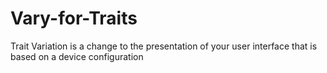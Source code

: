 # Vary-for-Traits
Trait Variation is a change to the presentation of your user interface that is based on a device configuration
